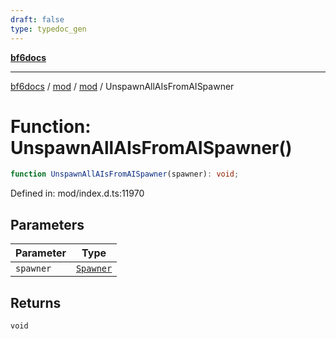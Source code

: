 ```yaml
---
draft: false
type: typedoc_gen
---
```


[**bf6docs**](../../../_index.md)

***

[bf6docs](../../../_index.md) / [mod](../../_index.md) / [mod](../_index.md) / UnspawnAllAIsFromAISpawner

# Function: UnspawnAllAIsFromAISpawner()

```ts
function UnspawnAllAIsFromAISpawner(spawner): void;
```

Defined in: mod/index.d.ts:11970

## Parameters

| Parameter | Type |
| ------ | ------ |
| `spawner` | [`Spawner`](../Spawner/_index.md) |

## Returns

`void`
